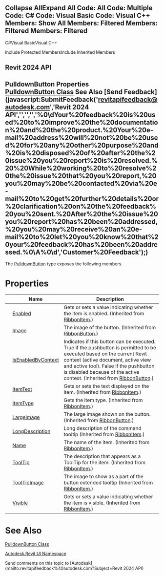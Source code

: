 ﻿

Collapse AllExpand All Code: All Code: Multiple Code: C# Code: Visual Basic Code: Visual C++  Members: Show All Members: Filtered Members: Filtered Members: Filtered   
---  
  
C#Visual BasicVisual C++

Include Protected MembersInclude Inherited Members

Revit 2024 API  
---  
PulldownButton Properties  
[PulldownButton Class](dc0b7036-00c3-865f-1ae1-e2730d997672.md) See Also [Send Feedback](javascript:SubmitFeedback\('revitapifeedback@autodesk.com','Revit 2024 API','','','','%0\\dYour%20feedback%20is%20used%20to%20improve%20the%20documentation%20and%20the%20product.%20Your%20e-mail%20address%20will%20not%20be%20used%20for%20any%20other%20purpose%20and%20is%20disposed%20of%20after%20the%20issue%20you%20report%20is%20resolved.%20%20While%20working%20to%20resolve%20the%20issue%20that%20you%20report,%20you%20may%20be%20contacted%20via%20e-mail%20to%20get%20further%20details%20or%20clarification%20on%20the%20feedback%20you%20sent.%20After%20the%20issue%20you%20report%20has%20been%20addressed,%20you%20may%20receive%20an%20e-mail%20to%20let%20you%20know%20that%20your%20feedback%20has%20been%20addressed.%0\\A%0\\d','Customer%20Feedback'\);)  
---  
  
The [PulldownButton](dc0b7036-00c3-865f-1ae1-e2730d997672.md) type exposes the following members.

# Properties

|  | Name | Description |
| --- | --- | --- |
|  | [Enabled](1e8498e5-1609-cf26-fb58-012e73db9f5b.md) | Gets or sets a value indicating whether the item is enabled.  (Inherited from [RibbonItem](79225f03-1633-3722-15b0-752c91a3740d.md).) |
|  | [Image](34d5d65e-d835-74ec-7c67-22b3b1c684f5.md) | The image of the button. (Inherited from [RibbonButton](0f523e1e-6949-451f-97fc-48c3cd9d7c82.md).) |
|  | [IsEnabledByContext](f4b64459-2b49-441d-3690-d86dd179a641.md) | Indicates if this button can be executed. True if the pushbutton is permitted to be executed based on the current Revit context (active document, active view and active tool). False if the pushbutton is disabled because of the active context. (Inherited from [RibbonButton](0f523e1e-6949-451f-97fc-48c3cd9d7c82.md).) |
|  | [ItemText](37aa82da-384b-c258-b694-6e4ee03bdcb0.md) | Gets or sets the text displayed on the item.  (Inherited from [RibbonItem](79225f03-1633-3722-15b0-752c91a3740d.md).) |
|  | [ItemType](a2684698-096c-d278-a29f-698bc487716c.md) | Gets the item type. (Inherited from [RibbonItem](79225f03-1633-3722-15b0-752c91a3740d.md).) |
|  | [LargeImage](558a403d-2002-10e9-30d8-c0160f5115dc.md) | The large image shown on the button. (Inherited from [RibbonButton](0f523e1e-6949-451f-97fc-48c3cd9d7c82.md).) |
|  | [LongDescription](b5d651b3-136b-a0b1-fe3c-d37c55196e87.md) | Long description of the command tooltip  (Inherited from [RibbonItem](79225f03-1633-3722-15b0-752c91a3740d.md).) |
|  | [Name](07794356-fa07-1071-47f0-a1b13ee47f40.md) | The name of the item. (Inherited from [RibbonItem](79225f03-1633-3722-15b0-752c91a3740d.md).) |
|  | [ToolTip](afc95063-2798-2dfb-8313-8875738dc5e5.md) | The description that appears as a ToolTip for the item. (Inherited from [RibbonItem](79225f03-1633-3722-15b0-752c91a3740d.md).) |
|  | [ToolTipImage](dd4010ef-a6dd-6ad4-90fd-570b4a9add4d.md) | The image to show as a part of the button extended tooltip  (Inherited from [RibbonItem](79225f03-1633-3722-15b0-752c91a3740d.md).) |
|  | [Visible](03c0742a-15ba-d46d-8cd7-5c5a1fb63a6c.md) | Gets or sets a value indicating whether the item is visible.  (Inherited from [RibbonItem](79225f03-1633-3722-15b0-752c91a3740d.md).) |
  
# See Also

[PulldownButton Class](dc0b7036-00c3-865f-1ae1-e2730d997672.md)

[Autodesk.Revit.UI Namespace](e86fd90a-8957-02a6-da7f-ced248966e3e.md)

Send comments on this topic to [Autodesk](mailto:revitapifeedback%40autodesk.com?Subject=Revit 2024 API)